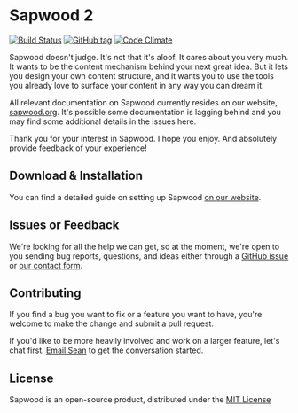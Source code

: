 Sapwood 2
==========

[![Build Status](https://travis-ci.org/seancdavis/sapwood.svg?branch=master)](https://travis-ci.org/seancdavis/sapwood)
[![GitHub tag](https://img.shields.io/github/tag/seancdavis/sapwood.svg?maxAge=2592000)](https://github.com/seancdavis/sapwood/releases)
[![Code Climate](https://codeclimate.com/github/seancdavis/sapwood/badges/gpa.svg)](https://codeclimate.com/github/seancdavis/sapwood)

Sapwood doesn't judge. It's not that it's aloof. It cares about you very much.
It wants to be the content mechanism behind your next great idea. But it lets
you design your own content structure, and it wants you to use the tools you
already love to surface your content in any way you can dream it.

All relevant documentation on Sapwood currently resides on our website,
[sapwood.org](http://sapwood.org). It's possible some documentation is lagging
behind and you may find some additional details in the issues here.

Thank you for your interest in Sapwood. I hope you enjoy. And absolutely
provide feedback of your experience!

Download & Installation
----------

You can find a detailed guide on setting up Sapwood [on our
website](http://sapwood.org/documentation/installation).

Issues or Feedback
----------

We're looking for all the help we can get, so at the moment, we're open to you
sending bug reports, questions, and ideas either through a [GitHub
issue](https://github.com/seancdavis/sapwood/issues/new) or [our contact
form](http://sapwood.org/contact).

Contributing
----------

If you find a bug you want to fix or a feature you want to have, you're welcome
to make the change and submit a pull request.

If you'd like to be more heavily involved and work on a larger feature, let's
chat first. [Email Sean](https://github.com/seancdavis) to get the conversation
started.

License
----------

Sapwood is an open-source product, distributed under the [MIT
License](https://github.com/seancdavis/sapwood/blob/master/LICENSE.md)
